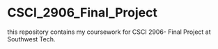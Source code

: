 # CSCI_2906_Final_Project

this repository contains my coursework for CSCI 2906- Final Project at Southwest Tech.
